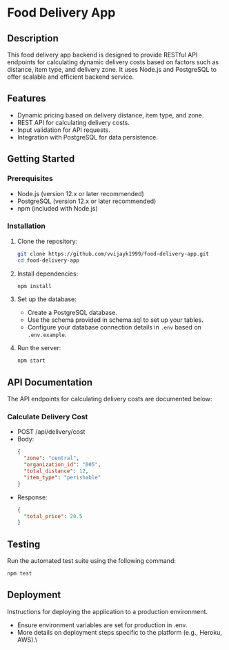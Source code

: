 # Food Delivery App

## Description

This food delivery app backend is designed to provide RESTful API endpoints for calculating dynamic delivery costs based on factors such as distance, item type, and delivery zone. It uses Node.js and PostgreSQL to offer scalable and efficient backend service.

## Features

- Dynamic pricing based on delivery distance, item type, and zone.
- REST API for calculating delivery costs.
- Input validation for API requests.
- Integration with PostgreSQL for data persistence.

## Getting Started

### Prerequisites

- Node.js (version 12.x or later recommended)
- PostgreSQL (version 12.x or later recommended)
- npm (included with Node.js)

### Installation

1. Clone the repository:
   
   ```bash
   git clone https://github.com/vvijayk1999/food-delivery-app.git
   cd food-delivery-app
   ```

2. Install dependencies:
   
   ```bash
   npm install
   ```

3. Set up the database:
    * Create a PostgreSQL database.
    * Use the schema provided in schema.sql to set up your tables.
    * Configure your database connection details in `.env` based on `.env.example`.

4. Run the server:
   ```bash
   npm start
   ```

## API Documentation
The API endpoints for calculating delivery costs are documented below:

### Calculate Delivery Cost
* POST /api/delivery/cost
* Body:
  ```json
  {
    "zone": "central",
    "organization_id": "005",
    "total_distance": 12,
    "item_type": "perishable"
  }
  ```
* Response:
  ```json
  {
    "total_price": 20.5
  }
  ```

## Testing

Run the automated test suite using the following command:

```bash
npm test
```

## Deployment
Instructions for deploying the application to a production environment.

* Ensure environment variables are set for production in .env.
* More details on deployment steps specific to the platform (e.g., Heroku, AWS).\
  
